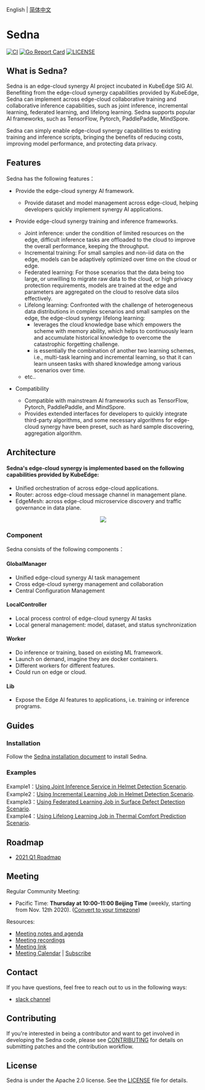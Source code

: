 English | [简体中文](./README_zh.md)
# Sedna
[![CI](https://github.com/kubeedge/sedna/workflows/CI/badge.svg?branch=main)](https://github.com/kubeedge/sedna/actions)
[![Go Report Card](https://goreportcard.com/badge/github.com/kubeedge/sedna)](https://goreportcard.com/report/github.com/kubeedge/sedna)
[![LICENSE](https://img.shields.io/github/license/kubeedge/sedna.svg)](/LICENSE)

## What is Sedna?

Sedna is an edge-cloud synergy AI project incubated in KubeEdge SIG AI. Benefiting from the edge-cloud synergy capabilities provided by KubeEdge, Sedna can implement across edge-cloud collaborative training and collaborative inference capabilities, such as joint inference, incremental learning, federated learning, and lifelong learning. Sedna supports popular AI frameworks, such as TensorFlow, Pytorch, PaddlePaddle, MindSpore. 

Sedna can simply enable edge-cloud synergy capabilities to existing training and inference scripts, bringing the benefits of reducing costs, improving model performance, and protecting data privacy.


## Features
    
Sedna has the following features：  
 
* Provide the edge-cloud synergy AI framework.
    * Provide dataset and model management across edge-cloud, helping developers quickly implement synergy AI applications.
    
* Provide edge-cloud synergy training and inference frameworks.
    * Joint inference: under the condition of limited resources on the edge, difficult inference tasks are offloaded to the cloud to improve the overall performance, keeping the throughput.
    * Incremental training: For small samples and non-iid data on the edge, models can be adaptively optimized over time on the cloud or edge. 
    * Federated learning: For those scenarios that the data being too large, or unwilling to migrate raw data to the cloud, or high privacy protection requirements, models are trained at the edge and parameters are aggregated on the cloud to resolve data silos effectively.
    * Lifelong learning: Confronted with the challenge of heterogeneous data distributions in complex scenarios and small samples on the edge, the edge-cloud synergy lifelong learning: 
      * leverages the cloud knowledge base which empowers the scheme with memory ability, which helps to continuously learn and accumulate historical knowledge to overcome the catastrophic forgetting challenge. 
      * is essentially the combination of another two learning schemes, i.e., multi-task learning and incremental learning, so that it can learn unseen tasks with shared knowledge among various scenarios over time.
    * etc..
    
* Compatibility
    * Compatible with mainstream AI frameworks such as TensorFlow, Pytorch, PaddlePaddle, and MindSpore.
    * Provides extended interfaces for developers to quickly integrate third-party algorithms, and some necessary algorithms for edge-cloud synergy have been preset, such as hard sample discovering, aggregation algorithm. 


## Architecture
#### Sedna's edge-cloud synergy is implemented based on the following capabilities provided by KubeEdge:
* Unified orchestration of across edge-cloud applications.
* Router: across edge-cloud message channel in management plane.
* EdgeMesh: across edge-cloud microservice discovery and traffic governance in data plane.



<div align=center>
<img src="./docs/proposals/images/framework.png"/>
</div>


### Component
Sedna consists of the following components：

#### GlobalManager
* Unified edge-cloud synergy AI task management
* Cross edge-cloud synergy management and collaboration
* Central Configuration Management

#### LocalController
* Local process control of edge-cloud synergy AI tasks
* Local general management: model, dataset, and status synchronization


#### Worker
* Do inference or training, based on existing ML framework.
* Launch on demand, imagine they are docker containers.
* Different workers for different features.
* Could run on edge or cloud.


#### Lib
* Expose the Edge AI features to applications, i.e. training or inference programs.



## Guides
### Installation
Follow the [Sedna installation document](docs/setup/install.md) to install Sedna.

### Examples
Example1：[Using Joint Inference Service in Helmet Detection Scenario](/examples/joint_inference/helmet_detection_inference/README.md).  
Example2：[Using Incremental Learning Job in Helmet Detection Scenario](/examples/incremental_learning/helmet_detection/README.md).  
Example3：[Using Federated Learning Job in Surface Defect Detection Scenario](/examples/federated_learning/surface_defect_detection/README.md).  
Example4：[Using Lifelong Learning Job in Thermal Comfort Prediction Scenario](/examples/lifelong_learning/atcii/README.md).

## Roadmap

* [2021 Q1 Roadmap](./docs/roadmap.md#2021-q1-roadmap)

## Meeting

Regular Community Meeting:
- Pacific Time: **Thursday at 10:00-11:00 Beijing Time** (weekly, starting from Nov. 12th 2020).
([Convert to your timezone](https://www.thetimezoneconverter.com/?t=10%3A00&tz=GMT%2B8&))

Resources:
- [Meeting notes and agenda](https://docs.google.com/document/d/12n3kGUWTkAH4q2Wv5iCVGPTA_KRWav_eakbFrF9iAww/edit)
- [Meeting recordings](https://www.youtube.com/playlist?list=PLQtlO1kVWGXkRGkjSrLGEPJODoPb8s5FM)
- [Meeting link](https://zoom.us/j/4167237304)
- [Meeting Calendar](https://calendar.google.com/calendar/u/0/r?cid=Y19nODluOXAwOG05MzFiYWM3NmZsajgwZzEwOEBncm91cC5jYWxlbmRhci5nb29nbGUuY29t) | [Subscribe](https://calendar.google.com/calendar/u/0/r?cid=OHJqazhvNTE2dmZ0ZTIxcWlidmxhZTNsajRAZ3JvdXAuY2FsZW5kYXIuZ29vZ2xlLmNvbQ)

## Contact

<!--
If you need support, start with the [troubleshooting guide](./docs/troubleshooting.md), and work your way through the process that we've outlined.
-->

If you have questions, feel free to reach out to us in the following ways:
- [slack channel](https://app.slack.com/client/TDZ5TGXQW/C01EG84REVB/details)

## Contributing

If you're interested in being a contributor and want to get involved in developing the Sedna code, please see [CONTRIBUTING](CONTRIBUTING.md) for details on submitting patches and the contribution workflow.

## License

Sedna is under the Apache 2.0 license. See the [LICENSE](LICENSE) file for details.

